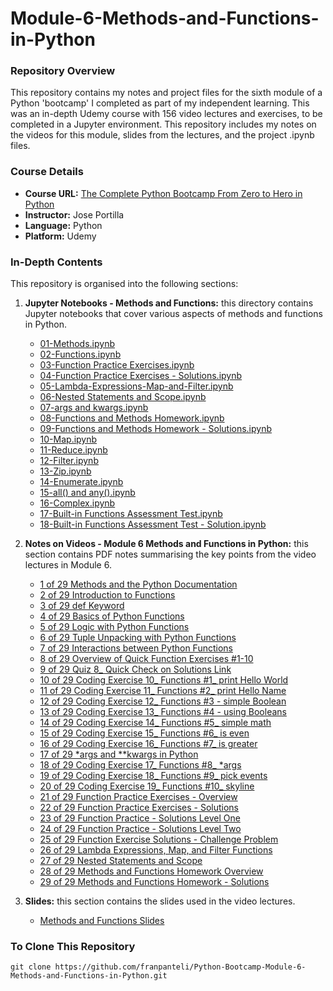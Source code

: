 # Module-6-Methods-and-Functions-in-Python

### Repository Overview

This repository contains my notes and project files for the sixth module of a Python 'bootcamp' I completed as part of my independent learning. This was an in-depth Udemy course with 156 video lectures and exercises, to be completed in a Jupyter environment. This repository includes my notes on the videos for this module, slides from the lectures, and the project .ipynb files.

### Course Details
- **Course URL:** [The Complete Python Bootcamp From Zero to Hero in Python](https://www.udemy.com/course/complete-python-bootcamp/?couponCode=ST18MT62524)
- **Instructor:** Jose Portilla
- **Language:** Python
- **Platform:** Udemy

### In-Depth Contents
This repository is organised into the following sections:

1. **Jupyter Notebooks - Methods and Functions:**
   this directory contains Jupyter notebooks that cover various aspects of methods and functions in Python.
   - [01-Methods.ipynb](Jupyter%20Notebooks%20-%20Methods%20and%20Functions/01-Methods.ipynb)
   - [02-Functions.ipynb](Jupyter%20Notebooks%20-%20Methods%20and%20Functions/02-Functions.ipynb)
   - [03-Function Practice Exercises.ipynb](Jupyter%20Notebooks%20-%20Methods%20and%20Functions/03-Function%20Practice%20Exercises.ipynb)
   - [04-Function Practice Exercises - Solutions.ipynb](Jupyter%20Notebooks%20-%20Methods%20and%20Functions/04-Function%20Practice%20Exercises%20-%20Solutions.ipynb)
   - [05-Lambda-Expressions-Map-and-Filter.ipynb](Jupyter%20Notebooks%20-%20Methods%20and%20Functions/05-Lambda-Expressions-Map-and-Filter.ipynb)
   - [06-Nested Statements and Scope.ipynb](Jupyter%20Notebooks%20-%20Methods%20and%20Functions/06-Nested%20Statements%20and%20Scope.ipynb)
   - [07-args and kwargs.ipynb](Jupyter%20Notebooks%20-%20Methods%20and%20Functions/07-args%20and%20kwargs.ipynb)
   - [08-Functions and Methods Homework.ipynb](Jupyter%20Notebooks%20-%20Methods%20and%20Functions/08-Functions%20and%20Methods%20Homework.ipynb)
   - [09-Functions and Methods Homework - Solutions.ipynb](Jupyter%20Notebooks%20-%20Methods%20and%20Functions/09-Functions%20and%20Methods%20Homework%20-%20Solutions.ipynb)
   - [10-Map.ipynb](Jupyter%20Notebooks%20-%20Methods%20and%20Functions/10-Map.ipynb)
   - [11-Reduce.ipynb](Jupyter%20Notebooks%20-%20Methods%20and%20Functions/11-Reduce.ipynb)
   - [12-Filter.ipynb](Jupyter%20Notebooks%20-%20Methods%20and%20Functions/12-Filter.ipynb)
   - [13-Zip.ipynb](Jupyter%20Notebooks%20-%20Methods%20and%20Functions/13-Zip.ipynb)
   - [14-Enumerate.ipynb](Jupyter%20Notebooks%20-%20Methods%20and%20Functions/14-Enumerate.ipynb)
   - [15-all() and any().ipynb](Jupyter%20Notebooks%20-%20Methods%20and%20Functions/15-all()%20and%20any().ipynb)
   - [16-Complex.ipynb](Jupyter%20Notebooks%20-%20Methods%20and%20Functions/16-Complex.ipynb)
   - [17-Built-in Functions Assessment Test.ipynb](Jupyter%20Notebooks%20-%20Methods%20and%20Functions/17-Built-in%20Functions%20Assessment%20Test.ipynb)
   - [18-Built-in Functions Assessment Test - Solution.ipynb](Jupyter%20Notebooks%20-%20Methods%20and%20Functions/18-Built-in%20Functions%20Assessment%20Test%20-%20Solution.ipynb)

2. **Notes on Videos - Module 6 Methods and Functions in Python:**
   this section contains PDF notes summarising the key points from the video lectures in Module 6.
   - [1 of 29 Methods and the Python Documentation](Notes%20on%20Videos%20-%20Module%206%20Methods%20and%20Functions%20in%20Python/1%20of%2029%20Methods%20and%20the%20Python%20Documentation.pdf)
   - [2 of 29 Introduction to Functions](Notes%20on%20Videos%20-%20Module%206%20Methods%20and%20Functions%20in%20Python/2%20of%2029%20Introduction%20to%20Functions.pdf)
   - [3 of 29 def Keyword](Notes%20on%20Videos%20-%20Module%206%20Methods%20and%20Functions%20in%20Python/3%20of%2029%20def%20Keyword.pdf)
   - [4 of 29 Basics of Python Functions](Notes%20on%20Videos%20-%20Module%206%20Methods%20and%20Functions%20in%20Python/4%20of%2029%20Basics%20of%20Python%20Functions.pdf)
   - [5 of 29 Logic with Python Functions](Notes%20on%20Videos%20-%20Module%206%20Methods%20and%20Functions%20in%20Python/5%20of%2029%20Logic%20with%20Python%20Functions.pdf)
   - [6 of 29 Tuple Unpacking with Python Functions](Notes%20on%20Videos%20-%20Module%206%20Methods%20and%20Functions%20in%20Python/6%20of%2029%20Tuple%20Unpacking%20with%20Python%20Functions.pdf)
   - [7 of 29 Interactions between Python Functions](Notes%20on%20Videos%20-%20Module%206%20Methods%20and%20Functions%20in%20Python/7%20of%2029%20Interactions%20between%20Python%20Functions.pdf)
   - [8 of 29 Overview of Quick Function Exercises #1-10](Notes%20on%20Videos%20-%20Module%206%20Methods%20and%20Functions%20in%20Python/8%20of%2029%20Overview%20of%20Quick%20Function%20Exercises%20%231-10.pdf)
   - [9 of 29 Quiz 8_ Quick Check on Solutions Link](Notes%20on%20Videos%20-%20Module%206%20Methods%20and%20Functions%20in%20Python/9%20of%2029%20Quiz%208_%20Quick%20Check%20on%20Solutions%20Link.pdf)
   - [10 of 29 Coding Exercise 10_ Functions #1_ print Hello World](Notes%20on%20Videos%20-%20Module%206%20Methods%20and%20Functions%20in%20Python/10%20of%2029%20Coding%20Exercise%2010_%20Functions%20%231_%20print%20Hello%20World.pdf)
   - [11 of 29 Coding Exercise 11_ Functions #2_ print Hello Name](Notes%20on%20Videos%20-%20Module%206%20Methods%20and%20Functions%20in%20Python/11%20of%2029%20Coding%20Exercise%2011_%20Functions%20%232_%20print%20Hello%20Name.pdf)
   - [12 of 29 Coding Exercise 12_ Functions #3 - simple Boolean](Notes%20on%20Videos%20-%20Module%206%20Methods%20and%20Functions%20in%20Python/12%20of%2029%20Coding%20Exercise%2012_%20Functions%20%233%20-%20simple%20Boolean.pdf)
   - [13 of 29 Coding Exercise 13_ Functions #4 - using Booleans](Notes%20on%20Videos%20-%20Module%206%20Methods%20and%20Functions%20in%20Python/13%20of%2029%20Coding%20Exercise%2013_%20Functions%20%234%20-%20using%20Booleans.pdf)
   - [14 of 29 Coding Exercise 14_ Functions #5_ simple math](Notes%20on%20Videos%20-%20Module%206%20Methods%20and%20Functions%20in%20Python/14%20of%2029%20Coding%20Exercise%2014_%20Functions%20%235_%20simple%20math.pdf)
   - [15 of 29 Coding Exercise 15_ Functions #6_ is even](Notes%20on%20Videos%20-%20Module%206%20Methods%20and%20Functions%20in%20Python/15%20of%2029%20Coding%20Exercise%2015_%20Functions%20%236_%20is%20even.pdf)
   - [16 of 29 Coding Exercise 16_ Functions #7_ is greater](Notes%20on%20Videos%20-%20Module%206%20Methods%20and%20Functions%20in%20Python/16%20of%2029%20Coding%20Exercise%2016_%20Functions%20%237_%20is%20greater.pdf)
   - [17 of 29 *args and **kwargs in Python](Notes%20on%20Videos%20-%20Module%206%20Methods%20and%20Functions%20in%20Python/17%20of%2029%20*args%20and%20**kwargs%20in%20Python.pdf)
   - [18 of 29 Coding Exercise 17_ Functions #8_ *args](Notes%20on%20Videos%20-%20Module%206%20Methods%20and%20Functions%20in%20Python/18%20of%2029%20Coding%20Exercise%2017_%20Functions%20%238_%20*args.pdf)
   - [19 of 29 Coding Exercise 18_ Functions #9_ pick events](Notes%20on%20Videos%20-%20Module%206%20Methods%20and%20Functions%20in%20Python/19%20of%2029%20Coding%20Exercise%2018_%20Functions%20%239_%20pick%20events.pdf)
   - [20 of 29 Coding Exercise 19_ Functions #10_ skyline](Notes%20on%20Videos%20-%20Module%206%20Methods%20and%20Functions%20in%20Python/20%20of%2029%20Coding%20Exercise%2019_%20Functions%20%2310_%20skyline.pdf)
   - [21 of 29 Function Practice Exercises - Overview](Notes%20on%20Videos%20-%20Module%206%20Methods%20and%20Functions%20in%20Python/21%20of%2029%20Function%20Practice%20Exercises%20-%20Overview.pdf)
   - [22 of 29 Function Practice Exercises - Solutions](Notes%20on%20Videos%20-%20Module%206%20Methods%20and%20Functions%20in%20Python/22%20of%2029%20Function%20Practice%20Exercises%20-%20Solutions.pdf)
   - [23 of 29 Function Practice - Solutions Level One](Notes%20on%20Videos%20-%20Module%206%20Methods%20and%20Functions%20in%20Python/23%20of%2029%20Function%20Practice%20-%20Solutions%20Level%20One.pdf)
   - [24 of 29 Function Practice - Solutions Level Two](Notes%20on%20Videos%20-%20Module%206%20Methods%20and%20Functions%20in%20Python/24%20of%2029%20Function%20Practice%20-%20Solutions%20Level%20Two.pdf)
   - [25 of 29 Function Exercise Solutions - Challenge Problem](Notes%20on%20Videos%20-%20Module%206%20Methods%20and%20Functions%20in%20Python/25%20of%2029%20Function%20Exercise%20Solutions%20-%20Challenge%20Problem.pdf)
   - [26 of 29 Lambda Expressions, Map, and Filter Functions](Notes%20on%20Videos%20-%20Module%206%20Methods%20and%20Functions%20in%20Python/26%20of%2029%20Lambda%20Expressions,%20Map,%20and%20Filter%20Functions.pdf)
   - [27 of 29 Nested Statements and Scope](Notes%20on%20Videos%20-%20Module%206%20Methods%20and%20Functions%20in%20Python/27%20of%2029%20Nested%20Statements%20and%20Scope.pdf)
   - [28 of 29 Methods and Functions Homework Overview](Notes%20on%20Videos%20-%20Module%206%20Methods%20and%20Functions%20in%20Python/28%20of%2029%20Methods%20and%20Functions%20Homework%20Overview.pdf)
   - [29 of 29 Methods and Functions Homework - Solutions](Notes%20on%20Videos%20-%20Module%206%20Methods%20and%20Functions%20in%20Python/29%20of%2029%20Methods%20and%20Functions%20Homework%20-%20Solutions.pdf)

3. **Slides:**
   this section contains the slides used in the video lectures.
   - [Methods and Functions Slides](Methods%20and%20Functions%20Slides.pdf)

### To Clone This Repository
```
git clone https://github.com/franpanteli/Python-Bootcamp-Module-6-Methods-and-Functions-in-Python.git
```
